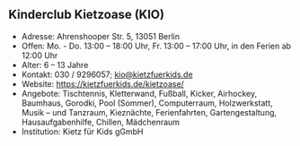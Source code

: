 ## Kinderclub Kietzoase (KIO)

- Adresse:      Ahrenshooper Str. 5, 13051 Berlin	
- Offen:        Mo. - Do. 13:00 – 18:00 Uhr, Fr. 13:00 – 17:00 Uhr, in den Ferien ab 12:00 Uhr
- Alter:        6 – 13 Jahre
- Kontakt:      030 / 9296057; kio@kietzfuerkids.de 
- Website:      https://kietzfuerkids.de/kietzoase/
- Angebote:     Tischtennis, Kletterwand, Fußball, Kicker, Airhockey, Baumhaus, Gorodki, Pool (Sommer), 
                Computerraum, Holzwerkstatt, Musik – und Tanzraum, Kieznächte, Ferienfahrten, Gartengestaltung, 
                Hausaufgabenhilfe, Chillen, Mädchenraum
- Institution:  Kietz für Kids gGmbH
